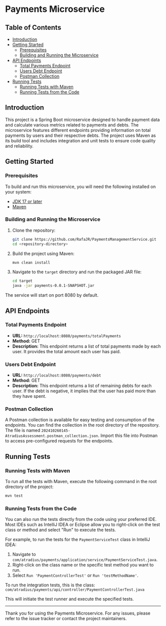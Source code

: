 # Payments Microservice

## Table of Contents

- [Introduction](#introduction)
- [Getting Started](#getting-started)
    - [Prerequisites](#prerequisites)
    - [Building and Running the Microservice](#building-and-running-the-microservice)
- [API Endpoints](#api-endpoints)
    - [Total Payments Endpoint](#total-payments-endpoint)
    - [Users Debt Endpoint](#users-debt-endpoint)
    - [Postman Collection](#postman-collection)
- [Running Tests](#running-tests)
    - [Running Tests with Maven](#running-tests-with-maven)
    - [Running Tests from the Code](#running-tests-from-the-code)

## Introduction

This project is a Spring Boot microservice designed to handle payment data and calculate various metrics related to payments and debts. The microservice features different endpoints providing information on total payments by users and their respective debts. The project uses Maven as its build tool and includes integration and unit tests to ensure code quality and reliability.

## Getting Started

### Prerequisites

To build and run this microservice, you will need the following installed on your system:
- [JDK 17 or later](https://www.oracle.com/java/technologies/javase-jdk17-downloads.html)
- [Maven](https://maven.apache.org/download.cgi)

### Building and Running the Microservice

1. Clone the repository:
    ```bash
    git clone https://github.com/RafaJR/PaymentsManagementService.git
    cd <repository-directory>
    ```

2. Build the project using Maven:
    ```bash
    mvn clean install
    ```

3. Navigate to the `target` directory and run the packaged JAR file:
    ```bash
    cd target
    java -jar payments-0.0.1-SNAPSHOT.jar
    ```

The service will start on port 8080 by default.

## API Endpoints

### Total Payments Endpoint

- **URL:** `http://localhost:8080/payments/totalPayments`
- **Method:** GET
- **Description:** This endpoint returns a list of total payments made by each user. It provides the total amount each user has paid.

### Users Debt Endpoint

- **URL:** `http://localhost:8080/payments/debt`
- **Method:** GET
- **Description:** This endpoint returns a list of remaining debts for each user. If the debt is negative, it implies that the user has paid more than they have spent.

### Postman Collection

A Postman collection is available for easy testing and consumption of the endpoints. You can find the collection in the root directory of the repository. The file is named `202410260145-AtradiusAssessment.postman_collection.json`. Import this file into Postman to access pre-configured requests for the endpoints.

## Running Tests

### Running Tests with Maven

To run all the tests with Maven, execute the following command in the root directory of the project:
```bash
mvn test
```

### Running Tests from the Code

You can also run the tests directly from the code using your preferred IDE. Most IDEs such as IntelliJ IDEA or Eclipse allow you to right-click on the test class or method and select "Run" to execute the tests.

For example, to run the tests for the `PaymentServiceTest` class in IntelliJ IDEA:
1. Navigate to `com/atradius/payments/application/service/PaymentServiceTest.java`.
2. Right-click on the class name or the specific test method you want to run.
3. Select `Run 'PaymentControllerTest'` or `Run 'testMethodName'`.

To run the integration tests, this is the class:
`com/atradius/payments/api/controller/PaymentControllerTest.java`

This will initiate the test runner and execute the specified tests.

---

Thank you for using the Payments Microservice. For any issues, please refer to the issue tracker or contact the project maintainers.